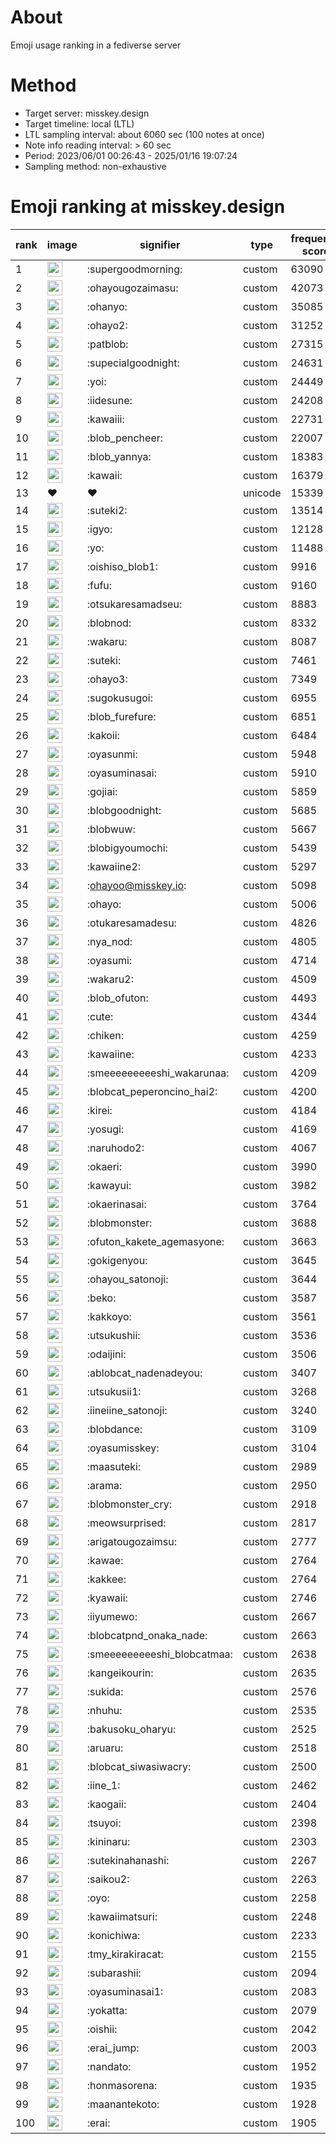 # About
Emoji usage ranking in a fediverse server

# Method
- Target server: misskey.design
- Target timeline: local (LTL)
- LTL sampling interval: about 6060 sec (100 notes at once)
- Note info reading interval: > 60 sec
- Period: 2023/06/01 00:26:43 - 2025/01/16 19:07:24 
- Sampling method: non-exhaustive

# Emoji ranking at misskey.design

|rank|image|signifier|type|frequency score|
|----|----|----|----|----|
|1|<img height="24" src="https://misskey.design/emoji/supergoodmorning.webp">|:supergoodmorning:|custom|63090|
|2|<img height="24" src="https://misskey.design/emoji/ohayougozaimasu.webp">|:ohayougozaimasu:|custom|42073|
|3|<img height="24" src="https://misskey.design/emoji/ohanyo.webp">|:ohanyo:|custom|35085|
|4|<img height="24" src="https://misskey.design/emoji/ohayo2.webp">|:ohayo2:|custom|31252|
|5|<img height="24" src="https://misskey.design/emoji/patblob.webp">|:patblob:|custom|27315|
|6|<img height="24" src="https://misskey.design/emoji/supecialgoodnight.webp">|:supecialgoodnight:|custom|24631|
|7|<img height="24" src="https://misskey.design/emoji/yoi.webp">|:yoi:|custom|24449|
|8|<img height="24" src="https://misskey.design/emoji/iidesune.webp">|:iidesune:|custom|24208|
|9|<img height="24" src="https://misskey.design/emoji/kawaiii.webp">|:kawaiii:|custom|22731|
|10|<img height="24" src="https://misskey.design/emoji/blob_pencheer.webp">|:blob_pencheer:|custom|22007|
|11|<img height="24" src="https://misskey.design/emoji/blob_yannya.webp">|:blob_yannya:|custom|18383|
|12|<img height="24" src="https://misskey.design/emoji/kawaii.webp">|:kawaii:|custom|16379|
|13|❤|❤|unicode|15339|
|14|<img height="24" src="https://misskey.design/emoji/suteki2.webp">|:suteki2:|custom|13514|
|15|<img height="24" src="https://misskey.design/emoji/igyo.webp">|:igyo:|custom|12128|
|16|<img height="24" src="https://misskey.design/emoji/yo.webp">|:yo:|custom|11488|
|17|<img height="24" src="https://misskey.design/emoji/oishiso_blob1.webp">|:oishiso_blob1:|custom|9916|
|18|<img height="24" src="https://misskey.design/emoji/fufu.webp">|:fufu:|custom|9160|
|19|<img height="24" src="https://misskey.design/emoji/otsukaresamadseu.webp">|:otsukaresamadseu:|custom|8883|
|20|<img height="24" src="https://misskey.design/emoji/blobnod.webp">|:blobnod:|custom|8332|
|21|<img height="24" src="https://misskey.design/emoji/wakaru.webp">|:wakaru:|custom|8087|
|22|<img height="24" src="https://misskey.design/emoji/suteki.webp">|:suteki:|custom|7461|
|23|<img height="24" src="https://misskey.design/emoji/ohayo3.webp">|:ohayo3:|custom|7349|
|24|<img height="24" src="https://misskey.design/emoji/sugokusugoi.webp">|:sugokusugoi:|custom|6955|
|25|<img height="24" src="https://misskey.design/emoji/blob_furefure.webp">|:blob_furefure:|custom|6851|
|26|<img height="24" src="https://misskey.design/emoji/kakoii.webp">|:kakoii:|custom|6484|
|27|<img height="24" src="https://misskey.design/emoji/oyasunmi.webp">|:oyasunmi:|custom|5948|
|28|<img height="24" src="https://misskey.design/emoji/oyasuminasai.webp">|:oyasuminasai:|custom|5910|
|29|<img height="24" src="https://misskey.design/emoji/gojiai.webp">|:gojiai:|custom|5859|
|30|<img height="24" src="https://misskey.design/emoji/blobgoodnight.webp">|:blobgoodnight:|custom|5685|
|31|<img height="24" src="https://misskey.design/emoji/blobwuw.webp">|:blobwuw:|custom|5667|
|32|<img height="24" src="https://misskey.design/emoji/blobigyoumochi.webp">|:blobigyoumochi:|custom|5439|
|33|<img height="24" src="https://misskey.design/emoji/kawaiine2.webp">|:kawaiine2:|custom|5297|
|34|<img height="24" src="https://misskey.design/emoji/ohayoo.webp">|:ohayoo@misskey.io:|custom|5098|
|35|<img height="24" src="https://misskey.design/emoji/ohayo.webp">|:ohayo:|custom|5006|
|36|<img height="24" src="https://misskey.design/emoji/otukaresamadesu.webp">|:otukaresamadesu:|custom|4826|
|37|<img height="24" src="https://misskey.design/emoji/nya_nod.webp">|:nya_nod:|custom|4805|
|38|<img height="24" src="https://misskey.design/emoji/oyasumi.webp">|:oyasumi:|custom|4714|
|39|<img height="24" src="https://misskey.design/emoji/wakaru2.webp">|:wakaru2:|custom|4509|
|40|<img height="24" src="https://misskey.design/emoji/blob_ofuton.webp">|:blob_ofuton:|custom|4493|
|41|<img height="24" src="https://misskey.design/emoji/cute.webp">|:cute:|custom|4344|
|42|<img height="24" src="https://misskey.design/emoji/chiken.webp">|:chiken:|custom|4259|
|43|<img height="24" src="https://misskey.design/emoji/kawaiine.webp">|:kawaiine:|custom|4233|
|44|<img height="24" src="https://misskey.design/emoji/smeeeeeeeeeshi_wakarunaa.webp">|:smeeeeeeeeeshi_wakarunaa:|custom|4209|
|45|<img height="24" src="https://misskey.design/emoji/blobcat_peperoncino_hai2.webp">|:blobcat_peperoncino_hai2:|custom|4200|
|46|<img height="24" src="https://misskey.design/emoji/kirei.webp">|:kirei:|custom|4184|
|47|<img height="24" src="https://misskey.design/emoji/yosugi.webp">|:yosugi:|custom|4169|
|48|<img height="24" src="https://misskey.design/emoji/naruhodo2.webp">|:naruhodo2:|custom|4067|
|49|<img height="24" src="https://misskey.design/emoji/okaeri.webp">|:okaeri:|custom|3990|
|50|<img height="24" src="https://misskey.design/emoji/kawayui.webp">|:kawayui:|custom|3982|
|51|<img height="24" src="https://misskey.design/emoji/okaerinasai.webp">|:okaerinasai:|custom|3764|
|52|<img height="24" src="https://misskey.design/emoji/blobmonster.webp">|:blobmonster:|custom|3688|
|53|<img height="24" src="https://misskey.design/emoji/ofuton_kakete_agemasyone.webp">|:ofuton_kakete_agemasyone:|custom|3663|
|54|<img height="24" src="https://misskey.design/emoji/gokigenyou.webp">|:gokigenyou:|custom|3645|
|55|<img height="24" src="https://misskey.design/emoji/ohayou_satonoji.webp">|:ohayou_satonoji:|custom|3644|
|56|<img height="24" src="https://misskey.design/emoji/beko.webp">|:beko:|custom|3587|
|57|<img height="24" src="https://misskey.design/emoji/kakkoyo.webp">|:kakkoyo:|custom|3561|
|58|<img height="24" src="https://misskey.design/emoji/utsukushii.webp">|:utsukushii:|custom|3536|
|59|<img height="24" src="https://misskey.design/emoji/odaijini.webp">|:odaijini:|custom|3506|
|60|<img height="24" src="https://misskey.design/emoji/ablobcat_nadenadeyou.webp">|:ablobcat_nadenadeyou:|custom|3407|
|61|<img height="24" src="https://misskey.design/emoji/utsukusii1.webp">|:utsukusii1:|custom|3268|
|62|<img height="24" src="https://misskey.design/emoji/iineiine_satonoji.webp">|:iineiine_satonoji:|custom|3240|
|63|<img height="24" src="https://misskey.design/emoji/blobdance.webp">|:blobdance:|custom|3109|
|64|<img height="24" src="https://misskey.design/emoji/oyasumisskey.webp">|:oyasumisskey:|custom|3104|
|65|<img height="24" src="https://misskey.design/emoji/maasuteki.webp">|:maasuteki:|custom|2989|
|66|<img height="24" src="https://misskey.design/emoji/arama.webp">|:arama:|custom|2950|
|67|<img height="24" src="https://misskey.design/emoji/blobmonster_cry.webp">|:blobmonster_cry:|custom|2918|
|68|<img height="24" src="https://misskey.design/emoji/meowsurprised.webp">|:meowsurprised:|custom|2817|
|69|<img height="24" src="https://misskey.design/emoji/arigatougozaimsu.webp">|:arigatougozaimsu:|custom|2777|
|70|<img height="24" src="https://misskey.design/emoji/kawae.webp">|:kawae:|custom|2764|
|71|<img height="24" src="https://misskey.design/emoji/kakkee.webp">|:kakkee:|custom|2764|
|72|<img height="24" src="https://misskey.design/emoji/kyawaii.webp">|:kyawaii:|custom|2746|
|73|<img height="24" src="https://misskey.design/emoji/iiyumewo.webp">|:iiyumewo:|custom|2667|
|74|<img height="24" src="https://misskey.design/emoji/blobcatpnd_onaka_nade.webp">|:blobcatpnd_onaka_nade:|custom|2663|
|75|<img height="24" src="https://misskey.design/emoji/smeeeeeeeeeshi_blobcatmaa.webp">|:smeeeeeeeeeshi_blobcatmaa:|custom|2638|
|76|<img height="24" src="https://misskey.design/emoji/kangeikourin.webp">|:kangeikourin:|custom|2635|
|77|<img height="24" src="https://misskey.design/emoji/sukida.webp">|:sukida:|custom|2576|
|78|<img height="24" src="https://misskey.design/emoji/nhuhu.webp">|:nhuhu:|custom|2535|
|79|<img height="24" src="https://misskey.design/emoji/bakusoku_oharyu.webp">|:bakusoku_oharyu:|custom|2525|
|80|<img height="24" src="https://misskey.design/emoji/aruaru.webp">|:aruaru:|custom|2518|
|81|<img height="24" src="https://misskey.design/emoji/blobcat_siwasiwacry.webp">|:blobcat_siwasiwacry:|custom|2500|
|82|<img height="24" src="https://misskey.design/emoji/iine_1.webp">|:iine_1:|custom|2462|
|83|<img height="24" src="https://misskey.design/emoji/kaogaii.webp">|:kaogaii:|custom|2404|
|84|<img height="24" src="https://misskey.design/emoji/tsuyoi.webp">|:tsuyoi:|custom|2398|
|85|<img height="24" src="https://misskey.design/emoji/kininaru.webp">|:kininaru:|custom|2303|
|86|<img height="24" src="https://misskey.design/emoji/sutekinahanashi.webp">|:sutekinahanashi:|custom|2267|
|87|<img height="24" src="https://misskey.design/emoji/saikou2.webp">|:saikou2:|custom|2263|
|88|<img height="24" src="https://misskey.design/emoji/oyo.webp">|:oyo:|custom|2258|
|89|<img height="24" src="https://misskey.design/emoji/kawaiimatsuri.webp">|:kawaiimatsuri:|custom|2248|
|90|<img height="24" src="https://misskey.design/emoji/konichiwa.webp">|:konichiwa:|custom|2233|
|91|<img height="24" src="https://misskey.design/emoji/tmy_kirakiracat.webp">|:tmy_kirakiracat:|custom|2155|
|92|<img height="24" src="https://misskey.design/emoji/subarashii.webp">|:subarashii:|custom|2094|
|93|<img height="24" src="https://misskey.design/emoji/oyasuminasai1.webp">|:oyasuminasai1:|custom|2083|
|94|<img height="24" src="https://misskey.design/emoji/yokatta.webp">|:yokatta:|custom|2079|
|95|<img height="24" src="https://misskey.design/emoji/oishii.webp">|:oishii:|custom|2042|
|96|<img height="24" src="https://misskey.design/emoji/erai_jump.webp">|:erai_jump:|custom|2003|
|97|<img height="24" src="https://misskey.design/emoji/nandato.webp">|:nandato:|custom|1952|
|98|<img height="24" src="https://misskey.design/emoji/honmasorena.webp">|:honmasorena:|custom|1935|
|99|<img height="24" src="https://misskey.design/emoji/maanantekoto.webp">|:maanantekoto:|custom|1928|
|100|<img height="24" src="https://misskey.design/emoji/erai.webp">|:erai:|custom|1905|
